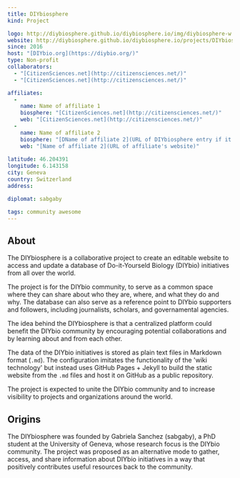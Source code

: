 ```yaml
---
title: DIYbiosphere
kind: Project

logo: http://diybiosphere.github.io/diybiosphere.io/img/diybiosphere-w.png
website: http://diybiosphere.github.io/diybiosphere.io/projects/DIYbiosphere
since: 2016
host: "[DIYbio.org](https://diybio.org/)"
type: Non-profit
collaborators:
  - "[CitizenSciences.net](http://citizensciences.net/)"
  - "[CitizenSciences.net](http://citizensciences.net/)"

affiliates:
  -
    name: Name of affiliate 1
    biosphere: "[CitizenSciences.net](http://citizensciences.net/)"
    web: "[CitizenSciences.net](http://citizensciences.net/)"
  -
    name: Name of affiliate 2
    biosphere: "[DName of affiliate 2](URL of DIYbiosphere entry if it exists! if not leave line empty or remove)"
    web: "[Name of affiliate 2](URL of affiliate's website)"
  
latitude: 46.204391
longitude: 6.143158
city: Geneva
country: Switzerland
address:

diplomat: sabgaby

tags: community awesome 
---
```


## About

The DIYbiosphere is a collaborative project to create an editable website to access and update a database of Do-it-Yourseld Biology (DIYbio) initiatives from all over the world.

The project is for the DIYbio community, to serve as a common space where they can share about who they are, where, and what they do and why. The database can also serve as a reference point to DIYbio supporters and followers, including journalists, scholars, and governamental agencies.

The idea behind the DIYbiosphere is that a centralized platform could benefit the DIYbio community by encouraging potential collaborations and by learning about and from each other.

The data of the DIYbio initiatives is stored as plain text files in Markdown format (`.md`). The configuration imitates the functionality of the 'wiki technology' but instead uses GitHub Pages + Jekyll to build the static website from the `.md` files and host it on GitHub as a public repository.

The project is expected to unite the DIYbio community and to increase visibility to projects and organizations around the world.

## Origins
The DIYbiosphere was founded by Gabriela Sanchez (sabgaby), a PhD student at the University of Geneva, whose research focus is the DIYbio community. The project was proposed as an alternative mode to gather, access, and share information about DIYbio initiatives in a way that positively contributes useful resources back to the community.
